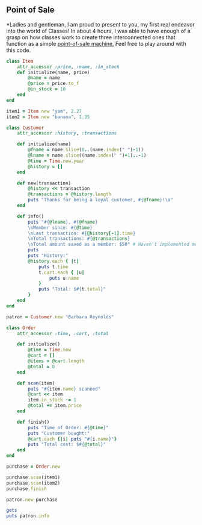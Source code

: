 ## Point of Sale

*Ladies and gentleman, I am proud to present to you, my first real endeavor into the world of Classes! In about 4 hours, I was able to have enough of a grasp on how classes work to create three interconnected ones that function as a simple <a href="https://en.wikipedia.org/wiki/Point_of_sale" download>point-of-sale machine.</a> Feel free to play around with this code.
```ruby
class Item
	attr_accessor :price, :name, :in_stock
	def initialize(name, price)
		@name = name
		@price = price.to_f
		@in_stock = 10
	end
end

item1 = Item.new "yam", 2.27
item2 = Item.new "banana", 1.35

class Customer
	attr_accessor :history, :transactions

	def initialize(name)
		@fname = name.slice(0..(name.index(" ")-1))
		@lname = name.slice((name.index(" ")+1)..-1)
		@time = Time.now.year
		@history = []
	end

	def new(transaction)
		@history << transaction
		@transactions = @history.length
		puts "Thanks for being a loyal customer, #{@fname}!\a"
	end

	def info()
		puts "#{@lname}, #{@fname}
		\nMember since: #{@time}
		\nLast transaction: #{@history[-1].time}
		\nTotal transactions: #{@transactions}
		\nTotal amount saved as a member: $50" # Haven't implemented member discounts yet.
		puts
		puts "History:"
		@history.each { |t|
			puts t.time
			t.cart.each { |u|
				puts u.name
			}
			puts "Total: $#{t.total}"
		}
	end
end

patron = Customer.new "Barbara Reynolds"

class Order
	attr_accessor :time, :cart, :total

	def initialize()
		@time = Time.now
		@cart = []
		@items = @cart.length
		@total = 0
	end

	def scan(item)
		puts "#{item.name} scanned"
		@cart << item
		item.in_stock -= 1
		@total += item.price
	end

	def finish()
		puts "Time of Order: #{@time}"
		puts "Customer bought:"
		@cart.each {|i| puts "#{i.name}"}
		puts "Total cost: $#{@total}"
	end
end

purchase = Order.new 

purchase.scan(item1)
purchase.scan(item2)
purchase.finish

patron.new purchase

gets
puts patron.info
```